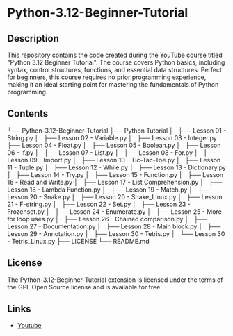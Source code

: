 # Python-3.12-Beginner-Tutorial
## Description

This repository contains the code created during the YouTube course titled "Python 3.12 Beginner Tutorial". 
The course covers Python basics, including syntax, control structures, functions, and essential data
structures. Perfect for beginners, this course requires no prior programming experience, making it an ideal
starting point for mastering the fundamentals of Python programming.

## Contents

└── Python-3.12-Beginner-Tutorial
    ├── Python Tutorial
    │   ├── Lesson 01 - String.py
    │   ├── Lesson 02 - Variable.py
    │   ├── Lesson 03 - Integer.py
    │   ├── Lesson 04 - Float.py
    │   ├── Lesson 05 - Boolean.py
    │   ├── Lesson 06 - If.py
    │   ├── Lesson 07 - List.py
    │   ├── Lesson 08 - For.py
    │   ├── Lesson 09 - Import.py
    │   ├── Lesson 10 - Tic-Tac-Toe.py
    │   ├── Lesson 11 - Tuple.py
    │   ├── Lesson 12 - While.py
    │   ├── Lesson 13 - Dictionary.py
    │   ├── Lesson 14 - Try.py
    │   ├── Lesson 15 - Function.py
    │   ├── Lesson 16 - Read and Write.py
    │   ├── Lesson 17 - List Comprehension.py
    │   ├── Lesson 18 - Lambda Function.py
    │   ├── Lesson 19 - Match.py
    │   ├── Lesson 20 - Snake.py
    │   ├── Lesson 20 - Snake_Linux.py
    │   ├── Lesson 21 - F-string.py
    │   ├── Lesson 22 - Set.py
    │   ├── Lesson 23 - Frozenset.py
    │   ├── Lesson 24 - Enumerate.py
    │   ├── Lesson 25 - More for loop uses.py
    │   ├── Lesson 26 - Chained comparison.py
    │   ├── Lesson 27 - Documentation.py
    │   ├── Lesson 28 - Main block.py
    │   ├── Lesson 29 - Annotation.py
    │   ├── Lesson 30 - Tetris.py
    │   └── Lesson 30 - Tetris_Linux.py
    ├── LICENSE
    └── README.md


## License

The Python-3.12-Beginner-Tutorial extension is licensed under the terms of the GPL Open Source
license and is available for free.

## Links

* [Youtube](https://www.youtube.com/watch?v=89qlF3r8k9c&list=PLBzR6XXfAT3KvErrmrX34V5p33UZYRzSu&index=2)
